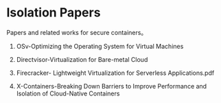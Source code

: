 # Isolation Papers

Papers and related works for secure containers。

1. OSv-Optimizing the Operating System for Virtual Machines

2. Directvisor-Virtualization for Bare-metal Cloud

3. Firecracker- Lightweight Virtualization for Serverless Applications.pdf

4. X-Containers-Breaking Down Barriers to Improve Performance and Isolation of Cloud-Native Containers


